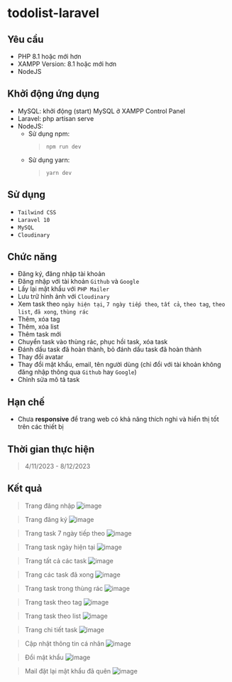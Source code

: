 # todolist-laravel
## Yêu cầu ##
-	PHP 8.1 hoặc mới hơn
-	XAMPP Version: 8.1 hoặc mới hơn
-	NodeJS

## Khởi động ứng dụng ##
- MySQL: khởi động (start) MySQL ở XAMPP Control Panel
- Laravel: php artisan serve
- NodeJS:
  - Sử dụng npm:
    >`npm run dev`
  - Sử dụng yarn:
    >`yarn dev`

## Sử dụng ##
- `Tailwind CSS`
- `Laravel 10`
- `MySQL`
- `Cloudinary`

## Chức năng ##
- Đăng ký, đăng nhập tài khoản
- Đăng nhập với tài khoản ``Github`` và ``Google``
- Lấy lại mật khẩu với ``PHP Mailer``
- Lưu trữ hình ảnh với ``Cloudinary``
- Xem task theo ``ngày hiện tại``, ``7 ngày tiếp theo``, ``tất cả``, ``theo tag``, ``theo list``, ``đã xong``, ``thùng rác``
- Thêm, xóa tag
- Thêm, xóa list
- Thêm task mới
- Chuyển task vào thùng rác, phục hồi task, xóa task
- Đánh dấu task đã hoàn thành, bỏ đánh dấu task đã hoàn thành
- Thay đổi avatar
- Thay đổi mật khẩu, email, tên người dùng (chỉ đổi với tài khoản không đăng nhập thông qua ``Github`` hay ``Google``)
- Chỉnh sửa mô tả task

## Hạn chế ##
- Chưa **responsive** để trang web có khả năng thích nghi và hiển thị tốt trên các thiết bị

## Thời gian thực hiện ##
> 4/11/2023 - 8/12/2023
   
## Kết quả ##
>Trang đăng nhập
![image](https://github.com/EwCrush/todolist-laravel/assets/133571200/f8a74aa7-9393-45b4-b2dc-a4edd40934c5)

>Trang đăng ký
![image](https://github.com/EwCrush/todolist-laravel/assets/133571200/e7d7db71-b2a3-4b9f-b89f-4974763bcac3)

>Trang task 7 ngày tiếp theo
![image](https://github.com/EwCrush/todolist-laravel/assets/133571200/98dbec8a-4cd2-4aaf-bfab-2bb8a51edbc0)

>Trang task ngày hiện tại
![image](https://github.com/EwCrush/todolist-laravel/assets/133571200/049d4faf-14f9-4c77-b2bb-e595d84095f3)

>Trang tất cả các task
![image](https://github.com/EwCrush/todolist-laravel/assets/133571200/53e536b8-8663-4923-9728-db8bb7a55c51)

>Trang các task đã xong
![image](https://github.com/EwCrush/todolist-laravel/assets/133571200/a7246ef9-e74c-4319-b493-b3531b9a7009)

>Trang task trong thùng rác
![image](https://github.com/EwCrush/todolist-laravel/assets/133571200/2c0dca86-c4e5-4243-992d-c4d6a2c179e8)

>Trang task theo tag
![image](https://github.com/EwCrush/todolist-laravel/assets/133571200/2e1608e8-bb95-47fa-9004-477ad2ac4b03)

>Trang task theo list
![image](https://github.com/EwCrush/todolist-laravel/assets/133571200/be3db64f-b00b-4ab6-8a4f-75ba5100d45a)

>Trang chi tiết task
![image](https://github.com/EwCrush/todolist-laravel/assets/133571200/8d4a6f99-ca2c-4ea3-96dd-f5b4dc2f18b7)

>Cập nhật thông tin cá nhân
![image](https://github.com/EwCrush/todolist-laravel/assets/133571200/19b4628c-4852-4699-9cb5-8d61ed7fb116)

>Đổi mật khẩu
![image](https://github.com/EwCrush/todolist-laravel/assets/133571200/84b3cefc-b48f-4f20-817b-93f5e76fd7fe)

>Mail đặt lại mật khẩu đã quên
![image](https://github.com/EwCrush/todolist-laravel/assets/133571200/2751c95c-3271-45cc-8e16-ae54d7a4e9b7)
